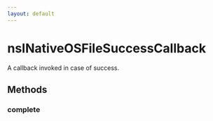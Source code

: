 ```yaml
---
layout: default
---
```


# nsINativeOSFileSuccessCallback #
  
A callback invoked in case of success.  
  

## Methods ##

### complete ###
